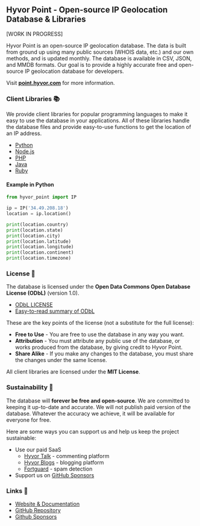 ## Hyvor Point - Open-source IP Geolocation Database & Libraries

[WORK IN PROGRESS]

Hyvor Point is an open-source IP geolocation database. The data is built from ground up using many public sources (WHOIS data, etc.) and our own methods, and is updated monthly. The database is available in CSV, JSON, and MMDB formats. Our goal is to provide a highly accurate free and open-source IP geolocation database for developers.

Visit [**point.hyvor.com**](https://point.hyvor.com) for more information.

### Client Libraries 📚

We provide client libraries for popular programming languages to make it easy to use the database in your applications. All of these libraries handle the database files and provide easy-to-use functions to get the location of an IP address.

-   [Python](TODO)
-   [Node.js](TODO)
-   [PHP](TODO)
-   [Java](TODO)
-   [Ruby](TODO)

#### Example in Python

```python
from hyvor_point import IP

ip = IP('34.49.208.18')
location = ip.location()

print(location.country)
print(location.state)
print(location.city)
print(location.latitude)
print(location.longitude)
print(location.continent)
print(location.timezone)
```

### License 📜

The database is licensed under the **Open Data Commons Open Database License (ODbL)** (version 1.0).

-   [ODbL LICENSE](LICENSE)
-   [Easy-to-read summary of ODbL](https://opendatacommons.org/licenses/odbl/summary/)

These are the key points of the license (not a substitute for the full license):

-   **Free to Use** - You are free to use the database in any way you want.
-   **Attribution** - You must attribute any public use of the database, or works produced from the database, by giving credit to Hyvor Point.
-   **Share Alike** - If you make any changes to the database, you must share the changes under the same license.

All client libraries are licensed under the **MIT License**.

### Sustainability 🌱

The database will **forever be free and open-source**. We are committed to keeping it up-to-date and accurate. We will not publish paid version of the database. Whatever the accuracy we achieve, it will be available for everyone for free.

Here are some ways you can support us and help us keep the project sustainable:

-   Use our paid SaaS
    -   [Hyvor Talk](https://talk.hyvor.com) - commenting platform
    -   [Hyvor Blogs](https://blogs.hyvor.com) - blogging platform
    -   [Fortguard](https://fortguard.io) - spam detection
-   Support us on [GitHub Sponsors](https://github.com/sponsors/hyvor)

### Links 🔗

-   [Website & Documentation](https://point.hyvor.com)
-   [GitHub Repository](https://github.com/hyvor/point)
-   [Github Sponsors](https://github.com/sponsors/hyvor)
